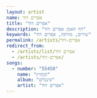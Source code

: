 ```yaml
---
layout: artist
name: אפרים דוד
title: "אפרים דוד"
description: "דף האמן אפרים דוד"
keywords: "שירים, מוזיקה, אפרים דוד"
permalink: /artists/אפרים-דוד
redirect_from:
  - /artists/list/אפרים דוד
  - /artists/אפרים-דוד/
songs:
  - number: "55458"
    name: "קומזיץ"
    album: "סינגלים"
    artist: "אפרים דוד"
---
```

